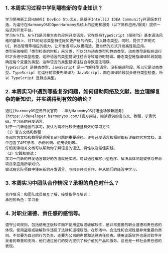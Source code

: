 ### 1. 本周实习过程中学到哪些新的专业知识？
	学习使用新工具HUAWEI DevEco Studio，是基于IntelliJ IDEA Community开源版本打造，为运行在HarmonyOS和OpenHarmony系统上的应用和服务（以下简称应用/服务）提供一站式的开发平台。
	学习ArkTS，ArkTS是鸿蒙生态的应用开发语言。它在保持TypeScript（简称TS）基本语法风格的基础上，对TS的动态类型特性施加更严格的约束，引入静态类型。同时，提供了声明式UI、状态管理等相应的能力，让开发者可以以更简洁、更自然的方式开发高性能应用。
	类型系统按照「类型检查的时机」来分类，可以分为动态类型和静态类型。动态类型是指在运行时才会进行类型检查，这种语言的类型错误往往会导致运行时错误。静态类型是指编译阶段就能确定每个变量的类型，这种语言的类型错误往往会导致语法错误.
	TypeScript 是静态类型、JavaScript 是一门解释型语言，没有编译阶段，所以它是动态类型。TypeScript 在运行前需要先编译为 JavaScript，而在编译阶段就会进行类型检查，所以 TypeScript 是静态类型。
### 2. 本周实习中遇到哪些复杂问题，如何借助网络及文献，独立理解复杂的新知识，并实践得到有效的结论？
	通过[HarmonyOS应用开发官网 - 华为HarmonyOS打造全场景新服务](https://developer.harmonyos.com/)官方网站，阅读提供的官方文、教程、示例代码，学习新的开发语言。
	对于一门新语言的学习，我认为两种比较快速且有效的学习方式
	（1）官方文档和教程：
    查阅官方文档和教程是理解复杂问题的重要途径。许多开发语言和框架都有详细的官方文档，其中包含了API参考、示例代码、使用说明等。
    仔细阅读相关文档可以帮助你了解语言的语法、特性以及最佳实践。
    （2）实践和尝试：
    学习一门新的开发语言最好的方法就是实践。可以通过编写小型程序、解决具体问题或参与开源项目来应用所学知识。
    尝试在实际项目中使用新的开发语言，与同事共同合作，并从他们的经验中学习。
### 3. 本周实习中团队合作情况？承担的角色时什么？
	合作情况：和团队成员相互了解，接受指导与培训；
	承担的角色：学习者
### 4. 对职业道德、责任感的感悟等。
	遵守公司规则，包括使用正版软件而不使用盗版或破解软件，是非常重要的职业道德和责任感的体现。使用盗版或破解软件违反了法律和道德规范。在职场中，合法性和合规性是非常重要的原则。不仅要为自己的行为负责，还要为公司的声誉和法律责任负责。使用正版软件也是对软件开发者的尊重和支持，他们通过他们的努力提供了有价值的产品和服务。这也是一种社会责任感的表现。